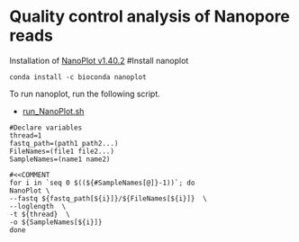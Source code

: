 # Quality control analysis of Nanopore reads

Installation of [NanoPlot v1.40.2](https://github.com/wdecoster/NanoPlot)
#Install nanoplot
```
conda install -c bioconda nanoplot
```
To run nanoplot, run the following script.
- [run_NanoPlot.sh](scripts/run_NanoPlot.sh)

```
#Declare variables
thread=1
fastq_path=(path1 path2...)
FileNames=(file1 file2...)
SampleNames=(name1 name2)

#<<COMMENT
for i in `seq 0 $((${#SampleNames[@]}-1))`; do
NanoPlot \
--fastq ${fastq_path[${i}]}/${FileNames[${i}]}  \
--loglength  \
-t ${thread}  \
-o ${SampleNames[${i}]}
done
```
